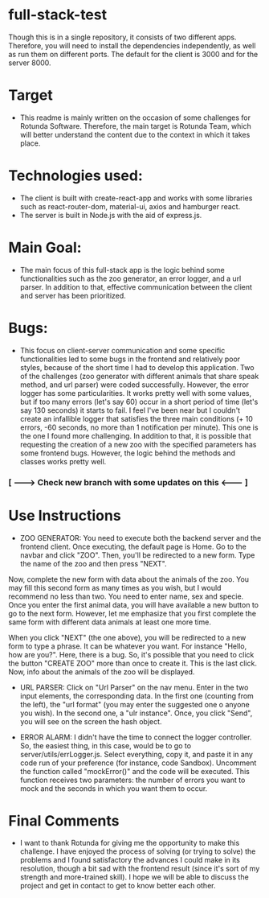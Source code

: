 # full-stack-test

Though this is in a single repository, it consists of two different apps. Therefore, you will need to install the dependencies independently, as well as run them on different ports. The default for the client is 3000 and for the server 8000.

# Target 
* This readme is mainly written on the occasion of some challenges for Rotunda Software. Therefore, the main target is Rotunda Team, which will better understand the content due to the context in which it takes place.

# Technologies used:
* The client is built with create-react-app and works with some libraries such as react-router-dom, material-ui, axios and hamburger react.
* The server is built in Node.js with the aid of express.js. 

# Main Goal:
* The main focus of this full-stack app is the logic behind some functionalities such as the zoo generator, an error logger, and a url parser. In addition to that, effective communication between the client and server has been prioritized. 

# Bugs:
* This focus on client-server communication and some specific functionalities led to some bugs in the frontend and relatively poor styles, because of the short time I had to develop this application. Two of the challenges (zoo generator with different animals that share speak method, and url parser) were coded successfully. However, the error logger has some particularities. It works pretty well with some values, but if too many errors (let's say 60) occur in a short period of time (let's say 130 seconds) it starts to fail. I feel I've been near but I couldn't create an infallible logger that satisfies the three main conditions (+ 10 errors, -60 seconds, no more than 1 notification per minute). This one is the one I found more challenging. In addition to that, it is possible that requesting the creation of a new zoo with the specified parameters has some frontend bugs. However, the logic behind the methods and classes works pretty well.
### [ ---> Check new branch with some updates on this <--- ] ###

# Use Instructions
* ZOO GENERATOR: You need to execute both the backend server and the frontend client. Once executing, the default page is Home. Go to the navbar and click "ZOO". Then, you'll be redirected to a new form. Type the name of the zoo and then press "NEXT".

Now, complete the new form with data about the animals of the zoo. You may fill this second form as many times as you wish, but I would recommend no less than two. You need to enter name, sex and specie. Once you enter the first animal data, you will have available a new button to go to the next form. However, let me emphasize that you first complete the same form with different data animals at least one more time.

When you click "NEXT" (the one above), you will be redirected to a new form to type a phrase. It can be whatever you want. For instance "Hello, how are you?". Here, there is a bug. So, it's possible that you need to click the button "CREATE ZOO" more than once to create it. This is the last click. Now, info about the animals of the zoo will be displayed.

* URL PARSER: Click on "Url Parser" on the nav menu. Enter in the two input elements, the corresponding data. In the first one (counting from the left), the "url format" (you may enter the suggested one o anyone you wish). In the second one, a "ulr instance". Once, you click "Send", you will see on the screen the hash object.

* ERROR ALARM: I didn't have the time to connect the logger controller. So, the easiest thing, in this case, would be to go to server/utils/errLogger.js. Select everything, copy it, and paste it in any code run of your preference (for instance, code Sandbox). Uncomment the function called "mockError()" and the code will be executed. This function receives two parameters: the number of errors you want to mock and the seconds in which you want them to occur.

# Final Comments
* I want to thank Rotunda for giving me the opportunity to make this challenge. I have enjoyed the process of solving (or trying to solve) the problems and I found satisfactory the advances I could make in its resolution, though a bit sad with the frontend result (since it's sort of my strength and more-trained skill). I hope we will be able to discuss the project and get in contact to get to know better each other.
